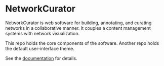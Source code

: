 # NetworkCurator

NetworkCurator is web software for building, annotating, and curating networks in a collaborative manner. It couples a content management systems with network visualization.

This repo holds the core components of the software. Another repo holds the default user-interface theme. 

See the [documentation](https://networkcurator.github.io) for details.
